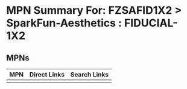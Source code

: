 



# MPN Summary For: FZSAFID1X2 > SparkFun-Aesthetics : FIDUCIAL-1X2

## MPNs
  

|MPN|Direct Links|Search Links|
| :--- | :--- | :--- |
||||
